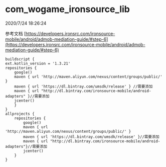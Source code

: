# com_wogame_ironsource_lib

2020/7/24 18:26:24 

参考文档 [https://developers.ironsrc.com/ironsource-mobile/android/admob-mediation-guide/#step-6](https://developers.ironsrc.com/ironsource-mobile/android/admob-mediation-guide/#step-6)

    buildscript {
    ext.kotlin_version = '1.3.21'
    repositories {
    	google()
    	maven { url 'http://maven.aliyun.com/nexus/content/groups/public/' }
    	maven { url 'https://dl.bintray.com/umsdk/release' } //需要添加
    	maven { url "http://dl.bintray.com/ironsource-mobile/android-adapters" }//需要添加
    	jcenter()
    	}
    }
    allprojects {
    	repositories {
	    	google()
	    	maven { url 'http://maven.aliyun.com/nexus/content/groups/public/' }
	    	maven { url 'https://dl.bintray.com/umsdk/release' }//需要添加
	    	maven { url "http://dl.bintray.com/ironsource-mobile/android-adapters"}//需要添加
	    	jcenter()
    	}
    }

